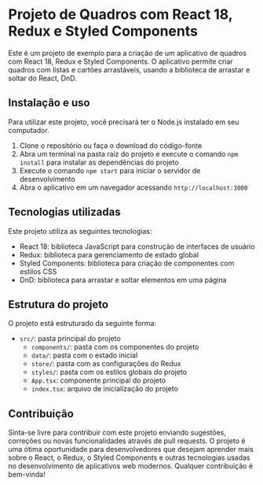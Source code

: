 # Projeto de Quadros com React 18, Redux e Styled Components

Este é um projeto de exemplo para a criação de um aplicativo de quadros com React 18, Redux e Styled Components. O aplicativo permite criar quadros com listas e cartões arrastáveis, usando a biblioteca de arrastar e soltar do React, DnD.

## Instalação e uso

Para utilizar este projeto, você precisará ter o Node.js instalado em seu computador.

1.  Clone o repositório ou faça o download do código-fonte
2.  Abra um terminal na pasta raiz do projeto e execute o comando `npm install` para instalar as dependências do projeto
3.  Execute o comando `npm start` para iniciar o servidor de desenvolvimento
4.  Abra o aplicativo em um navegador acessando `http://localhost:3000`

## Tecnologias utilizadas

Este projeto utiliza as seguintes tecnologias:

-   React 18: biblioteca JavaScript para construção de interfaces de usuário
-   Redux: biblioteca para gerenciamento de estado global
-   Styled Components: biblioteca para criação de componentes com estilos CSS
-   DnD: biblioteca para arrastar e soltar elementos em uma página

## Estrutura do projeto

O projeto está estruturado da seguinte forma:

-   `src/`: pasta principal do projeto
    -   `components/`: pasta com os componentes do projeto
    -   `data/`: pasta com o estado inicial
    -   `store/`: pasta com as configurações do Redux
    -   `styles/`: pasta com os estilos globais do projeto
    -   `App.tsx`: componente principal do projeto
    -   `index.tsx`: arquivo de inicialização do projeto


## Contribuição

Sinta-se livre para contribuir com este projeto enviando sugestões, correções ou novas funcionalidades através de pull requests. O projeto é uma ótima oportunidade para desenvolvedores que desejam aprender mais sobre o React, o Redux, o Styled Components e outras tecnologias usadas no desenvolvimento de aplicativos web modernos. Qualquer contribuição é bem-vinda!